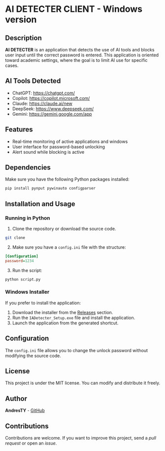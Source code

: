 # AI DETECTER CLIENT - Windows version

## Description

**AI DETECTER** is an application that detects the use of AI tools and blocks user input until the correct password is entered. This application is oriented toward academic settings, where the goal is to limit AI use for specific cases.

## AI Tools Detected

- ChatGPT: https://chatgpt.com/
- Copilot: https://copilot.microsoft.com/
- Claude: https://claude.ai/new
- DeepSeek: https://www.deepseek.com/
- Gemini: https://gemini.google.com/app

## Features

- Real-time monitoring of active applications and windows
- User interface for password-based unlocking
- Alert sound while blocking is active

## Dependencies

Make sure you have the following Python packages installed:
```bash
pip install pynput pywinauto configparser
```

## Installation and Usage

### Running in Python

1. Clone the repository or download the source code.

```bash
git clone
```

2. Make sure you have a `config.ini` file with the structure:

```ini
[Configuration]
password=1234
```

3. Run the script:

```bash
python script.py
```

### Windows Installer

If you prefer to install the application:

1. Download the installer from the [Releases](https://github.com/AndresTY/.../releases) section.
2. Run the `IADetecter_Setup.exe` file and install the application.
3. Launch the application from the generated shortcut.

## Configuration

The `config.ini` file allows you to change the unlock password without modifying the source code.

## License

This project is under the MIT license. You can modify and distribute it freely.

## Author

**AndresTY** - [GitHub](https://github.com/AndresTY)

## Contributions

Contributions are welcome. If you want to improve this project, send a *pull request* or open an *issue*.
